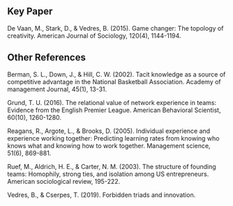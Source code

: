 ## Key Paper

De Vaan, M., Stark, D., & Vedres, B. (2015). Game changer: The topology of creativity. American Journal of Sociology, 120(4), 1144-1194.


## Other References

Berman, S. L., Down, J., & Hill, C. W. (2002). Tacit knowledge as a source of competitive advantage in the National Basketball Association. Academy of management Journal, 45(1), 13-31.

Grund, T. U. (2016). The relational value of network experience in teams: Evidence from the English Premier League. American Behavioral Scientist, 60(10), 1260-1280.

Reagans, R., Argote, L., & Brooks, D. (2005). Individual experience and experience working together: Predicting learning rates from knowing who knows what and knowing how to work together. Management science, 51(6), 869-881.

Ruef, M., Aldrich, H. E., & Carter, N. M. (2003). The structure of founding teams: Homophily, strong ties, and isolation among US entrepreneurs. American sociological review, 195-222.

Vedres, B., & Cserpes, T. (2019). Forbidden triads and innovation.
